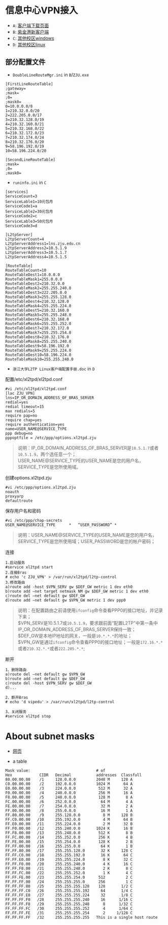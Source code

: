 信息中心VPN接入
===============

* `A`: [客户端下载页面][1]
* `B`: [紫金港新客户端][2]
* `C`: [其他校区windows][3]
* `D`: [其他校区linux][4]

部分配置文件
------------

* `DoubleLineRouteMgr.ini` in `B`/`ZJU.exe`

```
[FirstLineRouteTable]
;gateway=
;mask=
;0=
;mask0=
0=10.0.0.0/8
1=210.32.0.0/20
2=222.205.0.0/17
3=210.32.128.0/19
4=210.32.160.0/21
5=210.32.168.0/22
6=210.32.172.0/23
7=210.32.174.0/24
8=210.32.176.0/20
9=58.196.192.0/19
10=58.196.224.0/20

[SecondLineRouteTable]
;mask=
;0=
;mask0=
```


* `runinfo.ini` in `C`

```
[services]
ServiceCount=3
ServiceLable1=10元包月
ServiceCode1=a
ServiceLable2=30元包月
ServiceCode2=c
ServiceLable3=50元包月
ServiceCode3=d

[L2tpServer]
L2tpServerCount=4
L2tpServerAddress1=lns.zju.edu.cn
L2tpServerAddress2=10.5.1.9
L2tpServerAddress3=10.5.1.7
L2tpServerAddress4=10.5.1.5

[RouteTable]
RouteTableCount=10
RouteTableDest1=10.0.0.0
RouteTableMask1=255.0.0.0
RouteTableDest2=210.32.0.0
RouteTableMask2=255.255.240.0
RouteTableDest3=222.205.0.0
RouteTableMask3=255.255.128.0
RouteTableDest4=210.32.128.0
RouteTableMask4=255.255.224.0
RouteTableDest5=210.32.160.0
RouteTableMask5=255.255.248.0
RouteTableDest6=210.32.168.0
RouteTableMask6=255.255.252.0
RouteTableDest7=210.32.172.0
RouteTableMask7=255.255.254.0
RouteTableDest8=210.32.176.0
RouteTableMask8=255.255.240.0
RouteTableDest9=58.196.192.0
RouteTableMask9=255.255.224.0
RouteTableDest10=58.196.224.0
RouteTableMask10=255.255.240.0
```

* `浙江大学L2TP Linux客户端配置手册.doc` in `D`

配置/etc/xl2tpd/xl2tpd.conf
```
#vi /etc/xl2tpd/xl2tpd.conf
[lac ZJU_VPN]
lns=IP_OR_DOMAIN_ADDRESS_OF_BRAS_SERVER
redial=yes
redial timeout=15
max redials=5
require pap=no
require chap=yes
require authentication=yes
name=USER_NAME@SERVICE_TYPE
ppp debug=no
pppoptfile = /etc/ppp/options.xl2tpd.zju
```

> 说明：IP_OR_DOMAIN_ADDRESS_OF_BRAS_SERVER是`10.5.1.7`或者`10.5.1.9`，两个选任意一个；  
> USER_NAME@SERVICE_TYPE的USER_NAME是您的用户名，SERVICE_TYPE是您所使用域。

创建options.xl2tpd.zju
```
#vi /etc/ppp/options.xl2tpd.zju
noauth
proxyarp
defaultroute
```

保存用户名和密码
```
#vi /etc/ppp/chap-secrets
USER_NAME@SERVICE_TYPE		*	“USER_PASSWORD”	*
```

> 说明：USER_NAME@SERVICE_TYPE的USER_NAME是您的用户名，SERVICE_TYPE是您所使用域；USER_PASSWORD是您的帐户密码；

连接
```
1.启动服务
#service xl2tpd start
2.连接Bras
# echo 'c ZJU_VPN' > /var/run/xl2tpd/l2tp-control
3.修改路由
a)route add -host $VPN_SERV gw $DEF_GW metric 1 dev eth0
b)route add –net target netmask NM gw $DEF_GW metric 1 dev eth0
c)route del –net default gw $DEF_GW
d)route add –net default gw $VPN_GW metric 1 dev ppp0
```
> 说明：在配置路由之前请使用`ifconfig`命令查看PPP0的接口地址，并记录下来；  
> $VPN_SERV是10.5.1.7或`10.5.1.9`，要求跟前面“配置L2TP”中第一条中IP_OR_DOMAIN_ADDRESS_OF_BRAS_SERVER保持一致；  
> $DEF_GW是本地IP地址的网关，一般是`10.*.*.*`的地址；  
> $VPN_GW是通过`ifconfig`命令查看PPP0的接口地址；一般是`172.16.*.*`或者`210.32.*.*`或者`222.205.*.*`;

断开
```
1、删除路由
a)route del –net default gw $VPN_GW
b)route add –net default gw $DEF_GW
c)route del -host $VPN_SERV gw $DEF_GW
d)...

2、断开Bras
# echo 'd vipedu' > /var/run/xl2tpd/l2tp-control

3、关闭服务
#service xl2tpd stop
```


About subnet masks
==================

* [网页][5]

* a table
```
Mask value:                             # of
Hex            CIDR   Decimal           addresses  Classfull
80.00.00.00    /1     128.0.0.0         2048 M     128 A
C0.00.00.00    /2     192.0.0.0         1024 M      64 A
E0.00.00.00    /3     224.0.0.0          512 M      32 A
F0.00.00.00    /4     240.0.0.0          256 M      16 A
F8.00.00.00    /5     248.0.0.0          128 M       8 A
FC.00.00.00    /6     252.0.0.0           64 M       4 A
FE.00.00.00    /7     254.0.0.0           32 M       2 A
FF.00.00.00    /8     255.0.0.0           16 M       1 A
FF.80.00.00    /9     255.128.0.0          8 M     128 B
FF.C0.00.00   /10     255.192.0.0          4 M      64 B
FF.E0.00.00   /11     255.224.0.0          2 M      32 B
FF.F0.00.00   /12     255.240.0.0       1024 K      16 B
FF.F8.00.00   /13     255.248.0.0        512 K       8 B
FF.FC.00.00   /14     255.252.0.0        256 K       4 B
FF.FE.00.00   /15     255.254.0.0        128 K       2 B
FF.FF.00.00   /16     255.255.0.0         64 K       1 B
FF.FF.80.00   /17     255.255.128.0       32 K     128 C
FF.FF.C0.00   /18     255.255.192.0       16 K      64 C
FF.FF.E0.00   /19     255.255.224.0        8 K      32 C
FF.FF.F0.00   /20     255.255.240.0        4 K      16 C
FF.FF.F8.00   /21     255.255.248.0        2 K       8 C
FF.FF.FC.00   /22     255.255.252.0        1 K       4 C
FF.FF.FE.00   /23     255.255.254.0      512         2 C
FF.FF.FF.00   /24     255.255.255.0      256         1 C
FF.FF.FF.80   /25     255.255.255.128    128       1/2 C
FF.FF.FF.C0   /26     255.255.255.192     64       1/4 C
FF.FF.FF.E0   /27     255.255.255.224     32       1/8 C
FF.FF.FF.F0   /28     255.255.255.240     16      1/16 C
FF.FF.FF.F8   /29     255.255.255.248      8      1/32 C
FF.FF.FF.FC   /30     255.255.255.252      4      1/64 C
FF.FF.FF.FE   /31     255.255.255.254      2     1/128 C
FF.FF.FF.FF   /32     255.255.255.255   This is a single host route
```


[1]:http://networking.zju.edu.cn/redir.php?catalog_id=4582
[2]:http://zuits.zju.edu.cn/wescms/sys/filebrowser/file.php?cmd=download&id=195521
[3]:http://zuits.zju.edu.cn/wescms/sys/filebrowser/file.php?cmd=download&id=149412
[4]:http://zuits.zju.edu.cn/wescms/sys/filebrowser/file.php?cmd=download&id=13532
[5]:http://www.akadia.com/services/ip_routing_on_subnets.html
